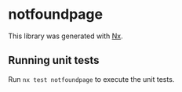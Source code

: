 # notfoundpage

This library was generated with [Nx](https://nx.dev).

## Running unit tests

Run `nx test notfoundpage` to execute the unit tests.

